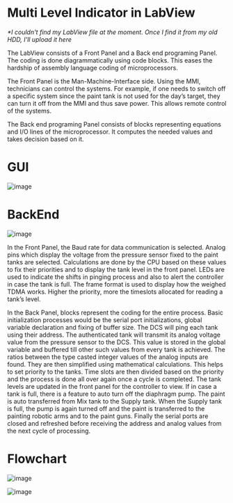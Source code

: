 # Multi Level Indicator in LabView
_*I couldn't find my LabView file at the moment. Once I find it from my old HDD, I'll upload it here_

The LabView consists of a Front Panel and a Back end programing Panel. The coding is done diagrammatically using code blocks. This eases the hardship of assembly language coding of microprocessors. 

The Front Panel is the Man-Machine-Interface side. Using the MMI, technicians can control the systems. For example, if one needs to switch off a specific system since the paint tank is not used for the day’s target, they can turn it off from the MMI and thus save power. This allows remote control of the systems.
    
The Back end programing Panel consists of blocks representing equations and I/O lines of the microprocessor. It computes the needed values and takes decision based on it.

# GUI
![image](https://user-images.githubusercontent.com/49431830/140967639-4ded82a4-45dd-41c7-a026-a37519fff6eb.png)

# BackEnd
![image](https://user-images.githubusercontent.com/49431830/140967787-0be62eed-5fe9-4bdd-bc5f-ce5696f4f9d7.png)

In the Front Panel, the Baud rate for data communication is selected. Analog pins which display the voltage from the pressure sensor fixed to the paint tanks are selected. Calculations are done by the CPU based on these values to fix their priorities and to display the tank level in the front panel. LEDs are used to indicate the shifts in pinging process and also to alert the controller in case the tank is full. The frame format is used to display how the weighed TDMA works. Higher the priority, more the timeslots allocated for reading a tank’s level.

In the Back Panel, blocks represent the coding for the entire process. Basic initialization processes would be the serial port initializations, global variable declaration and fixing of buffer size. The DCS will ping each tank using their address. The authenticated tank will transmit its analog voltage value from the pressure sensor to the DCS. This value is stored in the global variable and buffered till other such values from every tank is achieved. The ratios between the type casted integer values of the analog inputs are found. They are then simplified using mathematical calculations. This helps to set priority to the tanks. Time slots are then divided based on the priority and the process is done all over again once a cycle is completed. The tank levels are updated in the front panel for the controller to view. If in case a tank is full, there is a feature to auto turn off the diaphragm pump. The paint is auto transferred from Mix tank to the Supply tank. When the Supply tank is full, the pump is again turned off and the paint is transferred to the painting robotic arms and to the paint guns. Finally the serial ports are closed and refreshed before receiving the address and analog values from the next cycle of processing.

# Flowchart

![image](https://user-images.githubusercontent.com/49431830/140968291-064d05a0-8019-418d-a379-98f28943f00e.png)

![image](https://user-images.githubusercontent.com/49431830/140968338-3d4bb9db-3b33-4b5c-b7b7-3f95c008ebcb.png)
